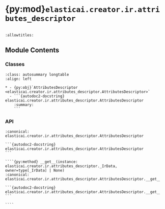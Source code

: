 # {py:mod}`elasticai.creator.ir.attributes_descriptor`

```{py:module} elasticai.creator.ir.attributes_descriptor
```

```{autodoc2-docstring} elasticai.creator.ir.attributes_descriptor
:allowtitles:
```

## Module Contents

### Classes

````{list-table}
:class: autosummary longtable
:align: left

* - {py:obj}`AttributesDescriptor <elasticai.creator.ir.attributes_descriptor.AttributesDescriptor>`
  - ```{autodoc2-docstring} elasticai.creator.ir.attributes_descriptor.AttributesDescriptor
    :summary:
    ```
````

### API

`````{py:class} AttributesDescriptor
:canonical: elasticai.creator.ir.attributes_descriptor.AttributesDescriptor

```{autodoc2-docstring} elasticai.creator.ir.attributes_descriptor.AttributesDescriptor
```

````{py:method} __get__(instance: elasticai.creator.ir.attributes_descriptor._IrData, owner=type[_IrData] | None)
:canonical: elasticai.creator.ir.attributes_descriptor.AttributesDescriptor.__get__

```{autodoc2-docstring} elasticai.creator.ir.attributes_descriptor.AttributesDescriptor.__get__
```

````

`````

